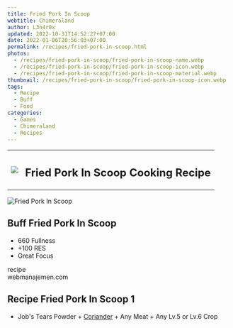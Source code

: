 ```yaml
---
title: Fried Pork In Scoop
webtitle: Chimeraland
author: L3n4r0x
updated: 2022-10-31T14:52:27+07:00
date: 2022-01-06T20:56:03+07:00
permalink: /recipes/fried-pork-in-scoop.html
photos:
  - /recipes/fried-pork-in-scoop/fried-pork-in-scoop-name.webp
  - /recipes/fried-pork-in-scoop/fried-pork-in-scoop-icon.webp
  - /recipes/fried-pork-in-scoop/fried-pork-in-scoop-material.webp
thumbnail: /recipes/fried-pork-in-scoop/fried-pork-in-scoop-icon.webp
tags:
  - Recipe
  - Buff
  - Food
categories:
  - Games
  - Chimeraland
  - Recipes
---
```


<section id="bootstrap-wrapper"><link rel="stylesheet" href="https://cdn.statically.io/gh/dimaslanjaka/Web-Manajemen/40ac3225/css/bootstrap-4.5-wrapper.css"/><div class="row mb-2"><div class="col-md-12 mb-2"><table class="table" id="post-info"><tbody><tr><td><img class="d-inline-block me-2" src="/chimeraland/recipes/fried-pork-in-scoop/fried-pork-in-scoop-icon.webp" width="auto" height="auto"/></td><td><h1 class="fs-5">Fried Pork In Scoop Cooking Recipe</h1></td></tr></tbody></table></div></div><div class="card mb-2"><div class="row g-0"><div class="col-sm-4 position-relative mb-2"><img src="/chimeraland/recipes/fried-pork-in-scoop/fried-pork-in-scoop-material.webp" class="card-img fit-cover w-100 h-100" alt="Fried Pork In Scoop" data-fancybox="true"/></div><div class="col-sm-8 mb-2"><div class="card-body"><h2 class="card-title fs-5">Buff Fried Pork In Scoop</h2><div class="card-text"><ul><li>660 Fullness</li><li>+100 RES</li><li>Great Focus</li></ul></div><span class="badge rounded-pill bg-dark">recipe</span></div><div class="card-footer text-end text-muted">webmanajemen.com</div></div></div></div><div class="row mb-2"><div class="col-12 col-lg-6 recipe-item mb-2"><div class="card"><div class="card-body"><h2 class="card-title fs-5">Recipe Fried Pork In Scoop 1</h2><div class="card-text"><ul><li>Job&#x27;s Tears Powder<span> + </span><a class="text-decoration-none" href="/chimeraland/materials/coriander.html">Coriander</a><span> + </span>Any Meat<span> + </span>Any Lv.5 or Lv.6 Crop</li></ul></div></div></div></div></div></section>